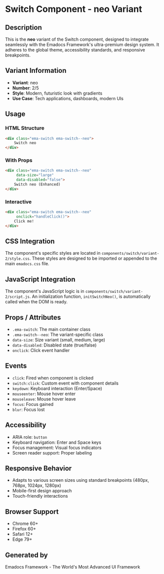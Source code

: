 # Switch Component - neo Variant

## Description
This is the **neo** variant of the Switch component, designed to integrate seamlessly with the Emadocs Framework's ultra-premium design system. It adheres to the global theme, accessibility standards, and responsive breakpoints.

## Variant Information
- **Variant**: neo
- **Number**: 2/5
- **Style**: Modern, futuristic look with gradients
- **Use Case**: Tech applications, dashboards, modern UIs

## Usage

### HTML Structure
```html
<div class="ema-switch ema-switch--neo">
    Switch neo
</div>
```

### With Props
```html
<div class="ema-switch ema-switch--neo" 
     data-size="large" 
     data-disabled="false">
    Switch neo (Enhanced)
</div>
```

### Interactive
```html
<div class="ema-switch ema-switch--neo" 
     onclick="handleClick()">
    Click me!
</div>
```

## CSS Integration
The component's specific styles are located in `components/switch/variant-2/style.css`. These styles are designed to be imported or appended to the main `emadocs.css` file.

## JavaScript Integration
The component's JavaScript logic is in `components/switch/variant-2/script.js`. An initialization function, `initSwitchNeo()`, is automatically called when the DOM is ready.

## Props / Attributes
- `.ema-switch`: The main container class
- `.ema-switch--neo`: The variant-specific class
- `data-size`: Size variant (small, medium, large)
- `data-disabled`: Disabled state (true/false)
- `onclick`: Click event handler

## Events
- `click`: Fired when component is clicked
- `switch:click`: Custom event with component details
- `keydown`: Keyboard interaction (Enter/Space)
- `mouseenter`: Mouse hover enter
- `mouseleave`: Mouse hover leave
- `focus`: Focus gained
- `blur`: Focus lost

## Accessibility
- ARIA role: `button`
- Keyboard navigation: Enter and Space keys
- Focus management: Visual focus indicators
- Screen reader support: Proper labeling

## Responsive Behavior
- Adapts to various screen sizes using standard breakpoints (480px, 768px, 1024px, 1280px)
- Mobile-first design approach
- Touch-friendly interactions

## Browser Support
- Chrome 60+
- Firefox 60+
- Safari 12+
- Edge 79+

## Generated by
Emadocs Framework - The World's Most Advanced UI Framework
